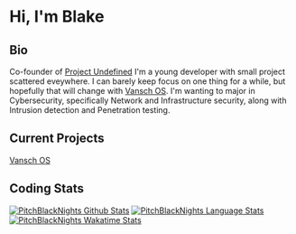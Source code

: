 # Hi, I'm Blake
## Bio
Co-founder of [Project Undefined](https://github.com/project-undefined)
I'm a young developer with small project scattered eveywhere. I can barely keep focus on one thing for a while, but hopefully that will change with [Vansch OS](https://github.com/project-undefined/Vansch-OS).
I'm wanting to major in Cybersecurity, specifically Network and Infrastructure security, along with Intrusion detection and Penetration testing.

## Current Projects

[Vansch OS](https://github.com/project-undefined/Vansch-OS)

## Coding Stats
[![PitchBlackNights Github Stats](https://github-readme-stats.vercel.app/api?username=pitchblacknights&count_private=true&include_all_commits=true&show_icons=true&theme=radical&bg_color=00000000&custom_title=Github%20Stats)](https://github.com/PitchBlackNights)
[![PitchBlackNights Language Stats](https://github-readme-stats.vercel.app/api/top-langs?username=pitchblacknights&count_private=true&show_icons=true&layout=compact&theme=radical&bg_color=00000000)](https://github.com/PitchBlackNights)
[![PitchBlackNights Wakatime Stats](https://github-readme-stats.vercel.app/api/wakatime?username=pitchblacknights&show_icons=true&theme=radical&bg_color=00000000)](https://wakatime.com/@PitchBlackNights)
